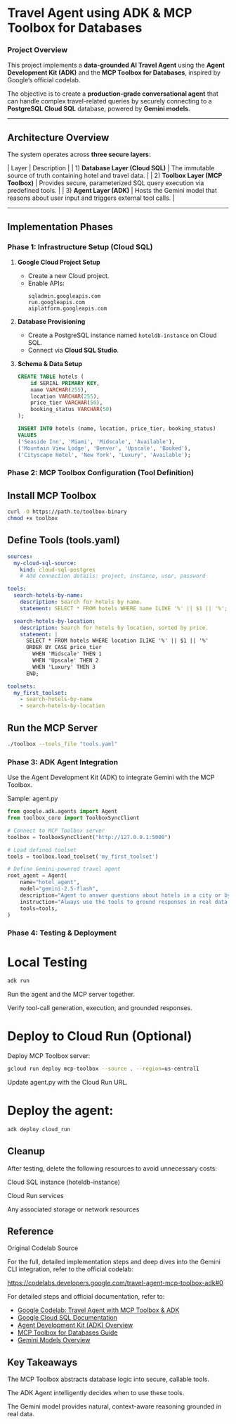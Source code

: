 
# Travel Agent using ADK & MCP Toolbox for Databases

### Project Overview
This project implements a **data-grounded AI Travel Agent** using the **Agent Development Kit (ADK)** and the **MCP Toolbox for Databases**, inspired by Google’s official codelab.

The objective is to create a **production-grade conversational agent** that can handle complex travel-related queries by securely connecting to a **PostgreSQL Cloud SQL** database, powered by **Gemini models**.

---

## Architecture Overview

The system operates across **three secure layers**:

| Layer                              | Description                                                                  |
| 1) **Database Layer (Cloud SQL)**  | The immutable source of truth containing hotel and travel data.              |
| 2) **Toolbox Layer (MCP Toolbox)** | Provides secure, parameterized SQL query execution via predefined tools.     |
| 3) **Agent Layer (ADK)** 	     | Hosts the Gemini model that reasons about user input and triggers external tool calls. |

---

## Implementation Phases

### **Phase 1: Infrastructure Setup (Cloud SQL)**

1. **Google Cloud Project Setup**
   - Create a new Cloud project.
   - Enable APIs:
     ```
     sqladmin.googleapis.com
     run.googleapis.com
     aiplatform.googleapis.com
     ```

2. **Database Provisioning**
   - Create a PostgreSQL instance named `hoteldb-instance` on Cloud SQL.
   - Connect via **Cloud SQL Studio**.

3. **Schema & Data Setup**
   ```sql
   CREATE TABLE hotels (
       id SERIAL PRIMARY KEY,
       name VARCHAR(255),
       location VARCHAR(255),
       price_tier VARCHAR(50),
       booking_status VARCHAR(50)
   );

   INSERT INTO hotels (name, location, price_tier, booking_status)
   VALUES
   ('Seaside Inn', 'Miami', 'Midscale', 'Available'),
   ('Mountain View Lodge', 'Denver', 'Upscale', 'Booked'),
   ('Cityscape Hotel', 'New York', 'Luxury', 'Available');
   ```

### Phase 2: MCP Toolbox Configuration (Tool Definition)

## Install MCP Toolbox
```bash
curl -O https://path.to/toolbox-binary
chmod +x toolbox
```


## Define Tools (tools.yaml)
```yaml
sources:
  my-cloud-sql-source:
    kind: cloud-sql-postgres
    # Add connection details: project, instance, user, password

tools:
  search-hotels-by-name:
    description: Search for hotels by name.
    statement: SELECT * FROM hotels WHERE name ILIKE '%' || $1 || '%';

  search-hotels-by-location:
    description: Search for hotels by location, sorted by price.
    statement: |
      SELECT * FROM hotels WHERE location ILIKE '%' || $1 || '%'
      ORDER BY CASE price_tier
        WHEN 'Midscale' THEN 1
        WHEN 'Upscale' THEN 2
        WHEN 'Luxury' THEN 3
      END;

toolsets:
  my_first_toolset:
    - search-hotels-by-name
    - search-hotels-by-location
```

## Run the MCP Server
```bash
./toolbox --tools_file "tools.yaml"
```

### Phase 3: ADK Agent Integration

Use the Agent Development Kit (ADK) to integrate Gemini with the MCP Toolbox.

Sample: agent.py
```python
from google.adk.agents import Agent
from toolbox_core import ToolboxSyncClient

# Connect to MCP Toolbox server
toolbox = ToolboxSyncClient("http://127.0.0.1:5000")

# Load defined toolset
tools = toolbox.load_toolset('my_first_toolset')

# Define Gemini-powered travel agent
root_agent = Agent(
    name="hotel_agent",
    model="gemini-2.5-flash",
    description="Agent to answer questions about hotels in a city or by name.",
    instruction="Always use the tools to ground responses in real data.",
    tools=tools,
)
```

### Phase 4: Testing & Deployment

# Local Testing
```bash
adk run
```

Run the agent and the MCP server together.

Verify tool-call generation, execution, and grounded responses.

# Deploy to Cloud Run (Optional)

Deploy MCP Toolbox server:
```bash
gcloud run deploy mcp-toolbox --source . --region=us-central1
```

Update agent.py with the Cloud Run URL.

# Deploy the agent:
```bash
adk deploy cloud_run
```

## Cleanup

After testing, delete the following resources to avoid unnecessary costs:

Cloud SQL instance (hoteldb-instance)

Cloud Run services

Any associated storage or network resources

## Reference

Original Codelab Source

For the full, detailed implementation steps and deep dives into the Gemini CLI integration, refer to the official codelab:

https://codelabs.developers.google.com/travel-agent-mcp-toolbox-adk#0

For detailed steps and official documentation, refer to:

- [Google Codelab: Travel Agent with MCP Toolbox & ADK](https://codelabs.developers.google.com/travel-agent-mcp-toolbox-adk#0)
- [Google Cloud SQL Documentation](https://cloud.google.com/sql/docs)
- [Agent Development Kit (ADK) Overview](https://cloud.google.com/vertex-ai/docs/agents/overview)
- [MCP Toolbox for Databases Guide](https://developers.google.com/mcp)
- [Gemini Models Overview](https://deepmind.google/technologies/gemini/)


## Key Takeaways

The MCP Toolbox abstracts database logic into secure, callable tools.

The ADK Agent intelligently decides when to use these tools.

The Gemini model provides natural, context-aware reasoning grounded in real data.


